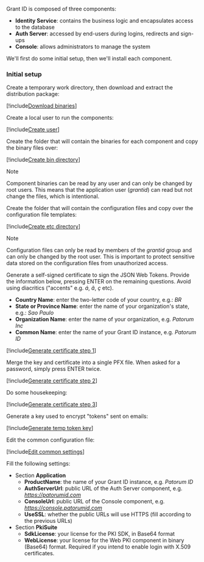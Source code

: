 ﻿Grant ID is composed of three components:

* **Identity Service**: contains the business logic and encapsulates access to the database
* **Auth Server**: accessed by end-users during logins, redirects and sign-ups
* **Console**: allows administrators to manage the system

We'll first do some initial setup, then we'll install each component.

### Initial setup

Create a temporary work directory, then download and extract the distribution package:

[!include[Download binaries](../../../../../../includes/grant-id/linux/download-package.md)]

Create a local user to run the components:

[!include[Create user](../../../../../../includes/grant-id/linux/create-user.md)]

Create the folder that will contain the binaries for each component and copy the binary files over:

[!include[Create bin directory](../../../../../../includes/grant-id/linux/create-bin-dir.md)]

> [!NOTE]
> Component binaries can be read by any user and can only be changed by root users. This means that the application user (*grantid*) can read but not change the files, which is intentional.

Create the folder that will contain the configuration files and copy over the configuration file templates:

[!include[Create etc directory](../../../../../../includes/grant-id/linux/create-etc-dir.md)]

> [!NOTE]
> Configuration files can only be read by members of the *grantid* group and can only be changed by the root user. This is important to protect sensitive data stored on the configuration files from unauthorized access.

Generate a self-signed certificate to sign the JSON Web Tokens. Provide the information below, pressing ENTER on the remaining questions. Avoid using diacritics ("accents" e.g. *á*, *ã*, *ç* etc).

* **Country Name**: enter the two-letter code of your country, e.g.: *BR*
* **State or Province Name**: enter the name of your organization's state, e.g.: *Sao Paulo*
* **Organization Name**: enter the name of your organization, e.g. *Patorum Inc*
* **Common Name**: enter the name of your Grant ID instance, e.g. *Patorum ID*

[!include[Generate certificate step 1](../../../../../../includes/grant-id/linux/gen-cert-step1.md)]

Merge the key and certificate into a single PFX file. When asked for a password, simply press ENTER twice.

[!include[Generate certificate step 2](../../../../../../includes/grant-id/linux/gen-cert-step2.md)]

Do some housekeeping:

[!include[Generate certificate step 3](../../../../../../includes/grant-id/linux/gen-cert-step3.md)]

Generate a key used to encrypt "tokens" sent on emails:

[!include[Generate temp token key](../../../../../../includes/grant-id/linux/gen-temp-token-key.md)]

Edit the common configuration file:

[!include[Edit common settings](../../../../../../includes/grant-id/linux/edit-settings-common.md)]

Fill the following settings:

* Section **Application**
  * **ProductName**: the name of your Grant ID instance, e.g. *Patorum ID*
  * **AuthServerUrl**: public URL of the Auth Server component, e.g. *https://patorumid.com*
  * **ConsoleUrl**: public URL of the Console component, e.g. *https://console.patorumid.com*
  * **UseSSL**: whether the public URLs will use HTTPS (fill according to the previous URLs)
* Section **PkiSuite**
  * **SdkLicense**: your license for the PKI SDK, in Base64 format
  * **WebLicense**: your license for the Web PKI component in binary (Base64) format. Required if you intend to enable login with X.509 certificates.
